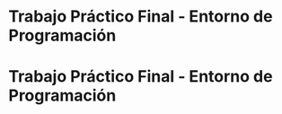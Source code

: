 # Trabajo Práctico Final - Entorno de Programación
# Trabajo Práctico Final - Entorno de Programación
